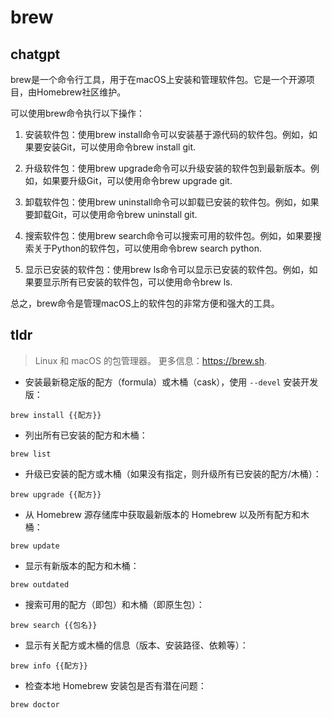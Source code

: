 # brew 
## chatgpt 
brew是一个命令行工具，用于在macOS上安装和管理软件包。它是一个开源项目，由Homebrew社区维护。

可以使用brew命令执行以下操作：

1. 安装软件包：使用brew install命令可以安装基于源代码的软件包。例如，如果要安装Git，可以使用命令brew install git.

2. 升级软件包：使用brew upgrade命令可以升级安装的软件包到最新版本。例如，如果要升级Git，可以使用命令brew upgrade git.

3. 卸载软件包：使用brew uninstall命令可以卸载已安装的软件包。例如，如果要卸载Git，可以使用命令brew uninstall git.

4. 搜索软件包：使用brew search命令可以搜索可用的软件包。例如，如果要搜索关于Python的软件包，可以使用命令brew search python.

5. 显示已安装的软件包：使用brew ls命令可以显示已安装的软件包。例如，如果要显示所有已安装的软件包，可以使用命令brew ls.

总之，brew命令是管理macOS上的软件包的非常方便和强大的工具。 

## tldr 
 
> Linux 和 macOS 的包管理器。
> 更多信息：<https://brew.sh>.

- 安装最新稳定版的配方（formula）或木桶（cask），使用 `--devel` 安装开发版：

`brew install {{配方}}`

- 列出所有已安装的配方和木桶：

`brew list`

- 升级已安装的配方或木桶（如果没有指定，则升级所有已安装的配方/木桶）：

`brew upgrade {{配方}}`

- 从 Homebrew 源存储库中获取最新版本的 Homebrew 以及所有配方和木桶：

`brew update`

- 显示有新版本的配方和木桶：

`brew outdated`

- 搜索可用的配方（即包）和木桶（即原生包）：

`brew search {{包名}}`

- 显示有关配方或木桶的信息（版本、安装路径、依赖等）：

`brew info {{配方}}`

- 检查本地 Homebrew 安装包是否有潜在问题：

`brew doctor`
